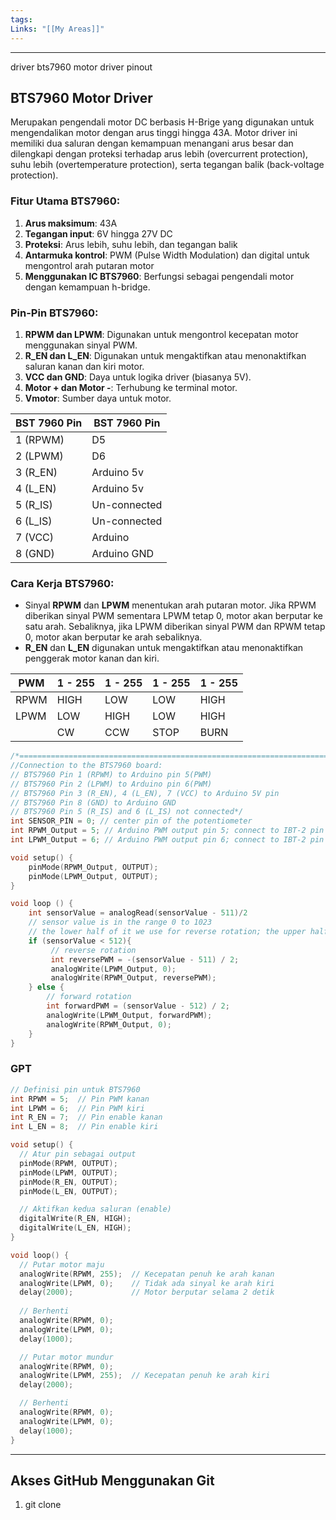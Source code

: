 ```yaml
---
tags: 
Links: "[[My Areas]]"
---
```

---
driver bts7960 motor driver pinout
## BTS7960 Motor Driver
Merupakan pengendali motor DC berbasis H-Brige yang digunakan untuk mengendalikan motor dengan arus tinggi hingga 43A. Motor driver ini memiliki dua saluran dengan kemampuan menangani arus besar dan dilengkapi dengan proteksi terhadap arus lebih (overcurrent protection), suhu lebih (overtemperature protection), serta tegangan balik (back-voltage protection).

### Fitur Utama BTS7960:
1. **Arus maksimum**: 43A
2. **Tegangan input**: 6V hingga 27V DC
3. **Proteksi**: Arus lebih, suhu lebih, dan tegangan balik
4. **Antarmuka kontrol**: PWM (Pulse Width Modulation) dan digital untuk mengontrol arah putaran motor
5. **Menggunakan IC BTS7960**: Berfungsi sebagai pengendali motor dengan kemampuan h-bridge.
### Pin-Pin BTS7960:
1. **RPWM dan LPWM**: Digunakan untuk mengontrol kecepatan motor menggunakan sinyal PWM.
2. **R_EN dan L_EN**: Digunakan untuk mengaktifkan atau menonaktifkan saluran kanan dan kiri motor.
3. **VCC dan GND**: Daya untuk logika driver (biasanya 5V).
4. **Motor + dan Motor -**: Terhubung ke terminal motor.
5. **Vmotor**: Sumber daya untuk motor.

| BST 7960 Pin | BST 7960 Pin |
| ------------ | ------------ |
| 1 (RPWM)     | D5           |
| 2 (LPWM)     | D6           |
| 3 (R_EN)     | Arduino 5v   |
| 4 (L_EN)     | Arduino 5v   |
| 5 (R_IS)     | Un-connected |
| 6 (L_IS)     | Un-connected |
| 7 (VCC)      | Arduino      |
| 8 (GND)      | Arduino GND  |
### Cara Kerja BTS7960:
- Sinyal **RPWM** dan **LPWM** menentukan arah putaran motor. Jika RPWM diberikan sinyal PWM sementara LPWM tetap 0, motor akan berputar ke satu arah. Sebaliknya, jika LPWM diberikan sinyal PWM dan RPWM tetap 0, motor akan berputar ke arah sebaliknya.
- **R_EN** dan **L_EN** digunakan untuk mengaktifkan atau menonaktifkan penggerak motor kanan dan kiri.

| PWM  | 1 - 255 | 1 - 255 | 1 - 255 | 1 - 255 |
| ---- | ------- | ------- | ------- | ------- |
| RPWM | HIGH    | LOW     | LOW     | HIGH    |
| LPWM | LOW     | HIGH    | LOW     | HIGH    |
|      | CW      | CCW     | STOP    | BURN    |

```cpp
/*========================================================================== // Author : Handson Technology // Project : BTD7960 Motor Control Board driven by Arduino. // Description : Speed and direction controlled by a potentiometer attached // to analog input A0. One side pin of the potentiometer (either one) to // ground; the other side pin to +5V // Source-Code : BTS7960.ino // Program: Control DC motors using BTS7960 H Bridge Driver. //=====================================================================
//Connection to the BTS7960 board: 
// BTS7960 Pin 1 (RPWM) to Arduino pin 5(PWM) 
// BTS7960 Pin 2 (LPWM) to Arduino pin 6(PWM) 
// BTS7960 Pin 3 (R_EN), 4 (L_EN), 7 (VCC) to Arduino 5V pin 
// BTS7960 Pin 8 (GND) to Arduino GND 
// BTS7960 Pin 5 (R_IS) and 6 (L_IS) not connected*/
int SENSOR_PIN = 0; // center pin of the potentiometer 
int RPWM_Output = 5; // Arduino PWM output pin 5; connect to IBT-2 pin 1 (RPWM) 
int LPWM_Output = 6; // Arduino PWM output pin 6; connect to IBT-2 pin 2 (LPWM) 

void setup() {
	pinMode(RPWM_Output, OUTPUT);
	pinMode(LPWM_Output, OUTPUT);
}

void loop () {
	int sensorValue = analogRead(sensorValue - 511)/2
	// sensor value is in the range 0 to 1023 
	// the lower half of it we use for reverse rotation; the upper half for forward rotation
	if (sensorValue < 512){
		 // reverse rotation 
		 int reversePWM = -(sensorValue - 511) / 2;
		 analogWrite(LPWM_Output, 0);
		 analogWrite(RPWM_Output, reversePWM);
	} else {
		// forward rotation 
		int forwardPWM = (sensorValue - 512) / 2;
		analogWrite(LPWM_Output, forwardPWM); 
		analogWrite(RPWM_Output, 0);
	}
}
```

### GPT

```cpp
// Definisi pin untuk BTS7960
int RPWM = 5;  // Pin PWM kanan
int LPWM = 6;  // Pin PWM kiri
int R_EN = 7;  // Pin enable kanan
int L_EN = 8;  // Pin enable kiri

void setup() {
  // Atur pin sebagai output
  pinMode(RPWM, OUTPUT);
  pinMode(LPWM, OUTPUT);
  pinMode(R_EN, OUTPUT);
  pinMode(L_EN, OUTPUT);

  // Aktifkan kedua saluran (enable)
  digitalWrite(R_EN, HIGH);
  digitalWrite(L_EN, HIGH);
}

void loop() {
  // Putar motor maju
  analogWrite(RPWM, 255);  // Kecepatan penuh ke arah kanan
  analogWrite(LPWM, 0);    // Tidak ada sinyal ke arah kiri
  delay(2000);             // Motor berputar selama 2 detik
  
  // Berhenti
  analogWrite(RPWM, 0);
  analogWrite(LPWM, 0);
  delay(1000);

  // Putar motor mundur
  analogWrite(RPWM, 0);
  analogWrite(LPWM, 255);  // Kecepatan penuh ke arah kiri
  delay(2000);

  // Berhenti
  analogWrite(RPWM, 0);
  analogWrite(LPWM, 0);
  delay(1000);
}

```
---
## Akses GitHub Menggunakan Git

1. git clone